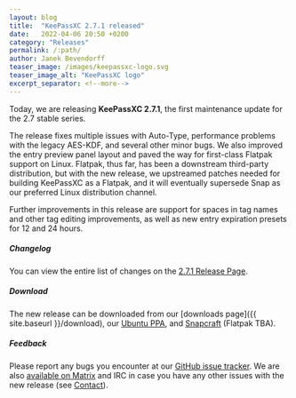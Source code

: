 ```yaml
---
layout: blog
title:  "KeePassXC 2.7.1 released"
date:   2022-04-06 20:50 +0200
category: "Releases"
permalink: /:path/
author: Janek Bevendorff
teaser_image: /images/keepassxc-logo.svg
teaser_image_alt: "KeePassXC logo"
excerpt_separator: <!--more-->
---
```


Today, we are releasing **KeePassXC 2.7.1**, the first maintenance update for the 2.7 stable series.

The release fixes multiple issues with Auto-Type, performance problems with the legacy AES-KDF, and several other minor bugs. We also improved the entry preview panel layout and paved the way for first-class Flatpak support on Linux.  Flatpak, thus far, has been a downstream third-party distribution, but with the new release, we upstreamed patches needed for building KeePassXC as a Flatpak, and it will eventually supersede Snap as our preferred Linux distribution channel.

Further improvements in this release are support for spaces in tag names and other tag editing improvements, as well as new entry expiration presets for 12 and 24 hours.

<!--more-->

##### Changelog

You can view the entire list of changes on the [2.7.1 Release Page](https://github.com/keepassxreboot/keepassxc/releases/tag/2.7.1).

##### Download

The new release can be downloaded from our
[downloads page]({{ site.baseurl }}/download), our
[Ubuntu PPA](https://launchpad.net/~phoerious/+archive/ubuntu/keepassxc/),
and [Snapcraft](https://snapcraft.io/keepassxc/) (Flatpak TBA).

##### Feedback

Please report any bugs you encounter at our [GitHub issue tracker](https://github.com/keepassxreboot/keepassxc/issues).
We are also [available on Matrix](https://matrix.to/#/!zUxwGnFkUyycpxeHeM:matrix.org?via=matrix.org) and IRC in case you 
have any other issues with the new release (see [Contact](/team/#contact)).
